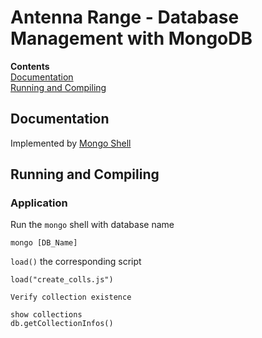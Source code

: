 # Antenna Range - Database Management with MongoDB

**Contents**<br>
[Documentation](#documentation)<br>
[Running and Compiling](#running-and-compiling)<br>

## Documentation
Implemented by [Mongo Shell](https://docs.mongodb.com/manual/tutorial/write-scripts-for-the-mongo-shell/)

## Running and Compiling
### Application
Run the `mongo` shell with database name<br>
```
mongo [DB_Name]
```

`load()` the corresponding script<br>
```
load("create_colls.js")
```

`Verify collection existence`<br>
```
show collections
db.getCollectionInfos()
```
